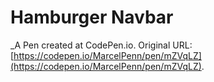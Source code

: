 # Hamburger Navbar
 _A Pen created at CodePen.io. Original URL: [https://codepen.io/MarcelPenn/pen/mZVqLZ](https://codepen.io/MarcelPenn/pen/mZVqLZ).

 